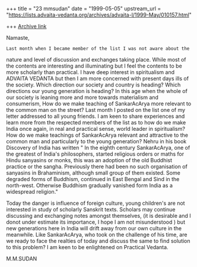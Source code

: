 +++
title = "23 mmsudan"
date = "1999-05-05"
upstream_url = "https://lists.advaita-vedanta.org/archives/advaita-l/1999-May/010157.html"

+++
[Archive link](https://lists.advaita-vedanta.org/archives/advaita-l/1999-May/010157.html)

Namaste,

    Last month when I became member of the list I was not aware about the
nature and level of discussion and exchanges taking place. While most of the
contents are interesting and illuminating but I feel the contents to be more
scholarly than practical. I have deep interest in spiritualism and ADVAITA
VEDANTA but then I am more concerned with  present days ills of the society.
Which direction our
society and country is heading? Which directions our young generation is
heading?  In this age when the whole of our society is leaning more and more
towards materialism and consumerism,  How do we make teaching of SankarAcArya
more relevant to the common man on the street? Last month I posted on the
list one of my letter addressed to all young friends. I am keen to share
experiences and learn more from the respected members of the list as to how
do we make India once again, in real and practical sense, world leader in
spiritualism? How do we make teachings of SankarAcArya relevant and
attractive  to the common man and particularly to the young
generation?  Nehru in his book Discovery of India has written " In the eighth
century SankarAcArya, one of the greatest of India's philosophers, started
religious orders or maths for Hindu sanyasins or monks, this was an adoption
of the old Buddhist practice or the sangha. Previously there had been no such
organisation of sanyasins in Brahaminism, although small group of them
existed. Some degraded forms of Buddhism, continued in East Bengal and Sind
in the north-west. Otherwise Buddhism gradually vanished form India as a
widespread religion."

Today the danger is influence of foreign culture, young children's are not
interested in study of scholarly Sanskrit texts. Scholars may continue
discussing and exchanging notes amongst themselves, (it is desirable and I
donot under estimate its importance, I hope I am not misunderstood )  but new
generations here in India will drift away from our own culture in the
meanwhile. Like SankarAcArya, who took on the challenge of his time, are we
ready to face the realties of today  and discuss the same to find solution to
this problem? I am keen to be enlightened on Practical Vedanta.


M.M.SUDAN

